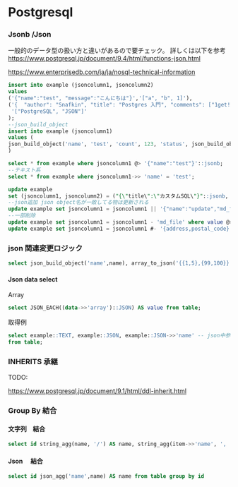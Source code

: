 # Postgresql

### Jsonb /Json

一般的のデータ型の扱い方と違いがあるので要チェック。
詳しくは以下を参考
<https://www.postgresql.jp/document/9.4/html/functions-json.html>

<https://www.enterprisedb.com/ja/ja/nosql-technical-information>

```sql
insert into example (jsoncolumn1, jsoncolumn2)
values
('{"name":"test", "message":"こんにちは"}','["a", "b", 1]'),
('{  "author": "Snafkin", "title": "Postgres 入門", "comments": ["1get!", "2get!"] }',
 '["PostgreSQL", "JSON"]'
);
--json_build_object
insert into example (jsoncolumn1)
values (
json_build_object('name', 'test', 'count', 123, 'status', json_build_object('context', 'text', 'number', 1))
)
```

```sql
select * from example where jsoncolumn1 @> '{"name":"test"}'::jsonb;
--テキスト系
select * from example where jsoncolumn1->> 'name' = 'test';
```

```sql
update example
set (jsoncolumn1, jsoncolumn2) = ("{\"title\":\"カスタムSQL\"}"::jsonb, "[\"Hibernate\", \"Custom SQL\"]"::jsonb);
--json追加 json object名が一致してる物は更新される
update example set jsoncolumn1 = jsoncolumn1 || '{"name":"update","md_file":"test.md","address":{"postal_code":"123-1234"}}';
--一部削除
update example set jsoncolumn1 = jsoncolumn1 - 'md_file' where value @> '{"name":"update"}'
update example set jsoncolumn1 = jsoncolumn1 #- '{address,postal_code}' where value @> '{"aaa":"ddd"}
```

### json 関連変更ロジック

```sql
select json_build_object('name',name), array_to_json('{{1,5},{99,100}}'::int[]) , row_to_json(row(1,'foo')) from table
```

#### Json data select

Array

```sql
select JSON_EACH((data->>'array')::JSON) AS value from table;
```

取得例

```sql
select example::TEXT, example::JSON, example::JSON->>'name' -- json中参照
from table;
```

### INHERITS 承継

TODO:

<https://www.postgresql.jp/document/9.1/html/ddl-inherit.html>

### Group By 結合

#### 文字列　結合

```sql
select id string_agg(name, '/') AS name, string_agg(item->>'name', ', ') AS item_name from table group by id
```

#### Json 　結合

```sql
select id json_agg('name',name) AS name from table group by id
```

